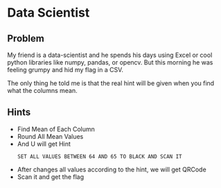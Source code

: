 # Data Scientist

## Problem

My friend is a data-scientist and he spends his days using Excel or cool python libraries like numpy, pandas, or opencv. But this morning he was feeling grumpy and hid my flag in a CSV.

The only thing he told me is that the real hint will be given when you find what the columns mean.

## Hints
- Find Mean of Each Column
- Round All Mean Values
- And U will get Hint
    ```
    SET ALL VALUES BETWEEN 64 AND 65 TO BLACK AND SCAN IT
    ```
- After changes all values according to the hint, we will get QRCode
- Scan it and get the flag